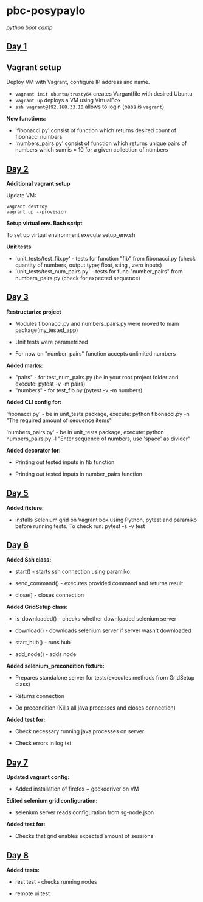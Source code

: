 # pbc-posypaylo
*python boot camp*

## [Day 1](https://gist.github.com/extsoft/bf1b9884cbaccf1eb2efd0330ae542c7)

## Vagrant setup
Deploy VM with Vagrant, configure IP address and name. 
  - `vagrant init ubuntu/trusty64` creates Vargantfile with desired Ubuntu
  - `vagrant up` deploys a VM using VirtualBox
  - `ssh vagrant@192.168.33.10` allows to login (pass is `vagrant`)
  
**New functions:**
- 'fibonacci.py' consist of function which returns desired count of fibonacci numbers
- 'numbers_pairs.py' consist of function which returns unique pairs of numbers which sum is = 10 for a given collection of numbers


## [Day 2](https://gist.github.com/extsoft/6aab6d4a3d143f40029233015508eab1)

**Additional vagrant setup**

Update VM:
```
vagrant destroy
vagrant up --provision
```

**Setup virtual env. Bash script**

To set up virtual environment execute setup_env.sh 

**Unit tests**

- 'unit_tests/test_fib.py' - tests for function "fib" from fibonacci.py (check quantity of numbers,
 output type; float, sting , zero inputs)
- 'unit_tests/test_num_pairs.py' - tests for func "number_pairs" from numbers_pairs.py (check for expected sequence)


## [Day 3](https://gist.github.com/extsoft/f9963e86d9162604fe2d012b0653d7d0)

**Restructurize project**

- Modules fibonacci.py and numbers_pairs.py were moved to main package(my_tested_app)

- Unit tests were parametrized

- For now on "number_pairs" function accepts unlimited numbers 

**Added marks:**

- "pairs" - for test_num_pairs.py (be in your root project folder and execute: pytest -v -m pairs)
- "numbers" - for test_fib.py (pytest -v -m numbers)
          
**Added CLI config for:**

'fibonacci.py' - be in unit_tests package, execute: python fibonacci.py -n "The required amount of sequence items"

'numbers_pairs.py' - be in unit_tests package, execute: python numbers_pairs.py -l "Enter sequence of numbers, use 'space' as divider"

**Added decorator for:**

- Printing out tested inputs in fib function

- Printing out tested inputs in number_pairs function


## [Day 5](https://gist.github.com/extsoft/479fe1c0b2422a991980fee920159724)

**Added fixture:**

- installs Selenium grid on Vagrant box using Python, pytest and paramiko before running tests.
 To check run: pytest -s -v test


## [Day 6](https://gist.github.com/extsoft/0a7861abc8459e180c26106a0e4238f0)

**Added  Ssh class:**

- start() - starts ssh connection using paramiko

- send_command() - executes provided command and returns result

- close() - closes connection

**Added  GridSetup class:**

- is_downloaded() - checks whether downloaded selenium server

- download() - downloads selenium server if server wasn't downloaded

- start_hub() - runs hub

- add_node() - adds node

**Added selenium_precondition fixture:**

- Prepares standalone server for tests(executes methods from GridSetup class)

- Returns connection

- Do precondition (Kills all java processes and closes connection)

**Added test for:**

- Check necessary running java processes on server

- Check errors in log.txt


## [Day 7](https://gist.github.com/extsoft/350299f8342207451073e35103cbe6b7)

**Updated vagrant config:**

- Added installation of firefox + geckodriver on VM
 

**Edited selenium grid configuration:**

-  selenium server reads configuration from sg-node.json


**Added test for:**

- Checks that grid enables expected amount of sessions


## [Day 8](https://gist.github.com/extsoft/0ebe6bfb63e77a6070775abeff53ccd2)

**Added tests:**

- rest test - checks running nodes

- remote ui test